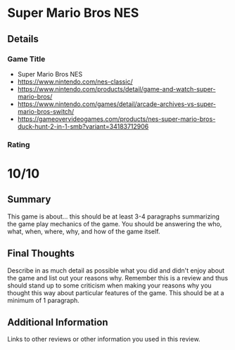 # Super Mario Bros NES

## Details

### Game Title

* Super Mario Bros NES
* https://www.nintendo.com/nes-classic/
* https://www.nintendo.com/products/detail/game-and-watch-super-mario-bros/
* https://www.nintendo.com/games/detail/arcade-archives-vs-super-mario-bros-switch/
* https://gameovervideogames.com/products/nes-super-mario-bros-duck-hunt-2-in-1-smb?variant=34183712906

### Rating

# 10/10

## Summary

This game is about... this should be at least 3-4 paragraphs summarizing the
game play mechanics of the game. You should be answering the who, what,
when, where, why, and how of the game itself.

## Final Thoughts

Describe in as much detail as possible what you did and didn't enjoy about the
game and list out your reasons why. Remember this is a review and thus should
stand up to some criticism when making your reasons why you thought this way
about particular features of the game. This should be at a minimum of 1
paragraph.

## Additional Information

Links to other reviews or other information you used in this review.
